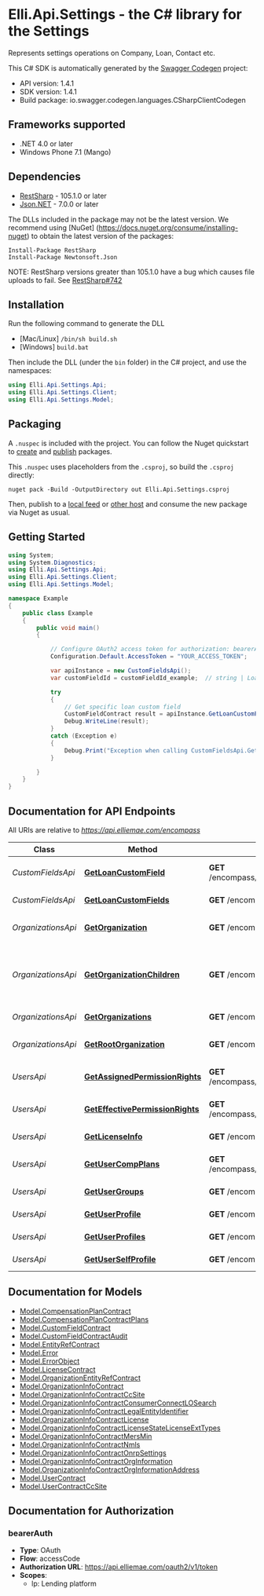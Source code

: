 # Elli.Api.Settings - the C# library for the Settings

Represents settings operations on Company, Loan, Contact etc.

This C# SDK is automatically generated by the [Swagger Codegen](https://github.com/swagger-api/swagger-codegen) project:

- API version: 1.4.1
- SDK version: 1.4.1
- Build package: io.swagger.codegen.languages.CSharpClientCodegen

<a name="frameworks-supported"></a>
## Frameworks supported
- .NET 4.0 or later
- Windows Phone 7.1 (Mango)

<a name="dependencies"></a>
## Dependencies
- [RestSharp](https://www.nuget.org/packages/RestSharp) - 105.1.0 or later
- [Json.NET](https://www.nuget.org/packages/Newtonsoft.Json/) - 7.0.0 or later

The DLLs included in the package may not be the latest version. We recommend using [NuGet] (https://docs.nuget.org/consume/installing-nuget) to obtain the latest version of the packages:
```
Install-Package RestSharp
Install-Package Newtonsoft.Json
```

NOTE: RestSharp versions greater than 105.1.0 have a bug which causes file uploads to fail. See [RestSharp#742](https://github.com/restsharp/RestSharp/issues/742)

<a name="installation"></a>
## Installation
Run the following command to generate the DLL
- [Mac/Linux] `/bin/sh build.sh`
- [Windows] `build.bat`

Then include the DLL (under the `bin` folder) in the C# project, and use the namespaces:
```csharp
using Elli.Api.Settings.Api;
using Elli.Api.Settings.Client;
using Elli.Api.Settings.Model;
```
<a name="packaging"></a>
## Packaging

A `.nuspec` is included with the project. You can follow the Nuget quickstart to [create](https://docs.microsoft.com/en-us/nuget/quickstart/create-and-publish-a-package#create-the-package) and [publish](https://docs.microsoft.com/en-us/nuget/quickstart/create-and-publish-a-package#publish-the-package) packages.

This `.nuspec` uses placeholders from the `.csproj`, so build the `.csproj` directly:

```
nuget pack -Build -OutputDirectory out Elli.Api.Settings.csproj
```

Then, publish to a [local feed](https://docs.microsoft.com/en-us/nuget/hosting-packages/local-feeds) or [other host](https://docs.microsoft.com/en-us/nuget/hosting-packages/overview) and consume the new package via Nuget as usual.

<a name="getting-started"></a>
## Getting Started

```csharp
using System;
using System.Diagnostics;
using Elli.Api.Settings.Api;
using Elli.Api.Settings.Client;
using Elli.Api.Settings.Model;

namespace Example
{
    public class Example
    {
        public void main()
        {

            // Configure OAuth2 access token for authorization: bearerAuth
            Configuration.Default.AccessToken = "YOUR_ACCESS_TOKEN";

            var apiInstance = new CustomFieldsApi();
            var customFieldId = customFieldId_example;  // string | Loan custom field name

            try
            {
                // Get specific loan custom field
                CustomFieldContract result = apiInstance.GetLoanCustomField(customFieldId);
                Debug.WriteLine(result);
            }
            catch (Exception e)
            {
                Debug.Print("Exception when calling CustomFieldsApi.GetLoanCustomField: " + e.Message );
            }

        }
    }
}
```

<a name="documentation-for-api-endpoints"></a>
## Documentation for API Endpoints

All URIs are relative to *https://api.elliemae.com/encompass*

Class | Method | HTTP request | Description
------------ | ------------- | ------------- | -------------
*CustomFieldsApi* | [**GetLoanCustomField**](docs/CustomFieldsApi.md#getloancustomfield) | **GET** /encompass/v1/settings/loan/customFields/{customFieldId} | Get specific loan custom field
*CustomFieldsApi* | [**GetLoanCustomFields**](docs/CustomFieldsApi.md#getloancustomfields) | **GET** /encompass/v1/settings/loan/customFields | Get all loan custom fields
*OrganizationsApi* | [**GetOrganization**](docs/OrganizationsApi.md#getorganization) | **GET** /encompass/v1/organizations/{orgId} | Get organization detail
*OrganizationsApi* | [**GetOrganizationChildren**](docs/OrganizationsApi.md#getorganizationchildren) | **GET** /encompass/v1/organizations/{orgId}/children | Returnes entity reference for child organizations and users
*OrganizationsApi* | [**GetOrganizations**](docs/OrganizationsApi.md#getorganizations) | **GET** /encompass/v1/organizations/ | Get list of organizations
*OrganizationsApi* | [**GetRootOrganization**](docs/OrganizationsApi.md#getrootorganization) | **GET** /encompass/v1/organizations/root | Get root organization detail
*UsersApi* | [**GetAssignedPermissionRights**](docs/UsersApi.md#getassignedpermissionrights) | **GET** /encompass/v1/company/users/{userId}/assignedRights | Get Assigned Permission Rights
*UsersApi* | [**GetEffectivePermissionRights**](docs/UsersApi.md#geteffectivepermissionrights) | **GET** /encompass/v1/company/users/{userId}/effectiveRights | Get Effective Permission Rights
*UsersApi* | [**GetLicenseInfo**](docs/UsersApi.md#getlicenseinfo) | **GET** /encompass/v1/company/users/{userId}/licenses | Get License details
*UsersApi* | [**GetUserCompPlans**](docs/UsersApi.md#getusercompplans) | **GET** /encompass/v1/company/users/{userId}/compensation | Get compensation plans
*UsersApi* | [**GetUserGroups**](docs/UsersApi.md#getusergroups) | **GET** /encompass/v1/company/users/{id}/groups | Get List of user groups
*UsersApi* | [**GetUserProfile**](docs/UsersApi.md#getuserprofile) | **GET** /encompass/v1/company/users/{id} | Get User profile
*UsersApi* | [**GetUserProfiles**](docs/UsersApi.md#getuserprofiles) | **GET** /encompass/v1/company/users/ | Get List of users
*UsersApi* | [**GetUserSelfProfile**](docs/UsersApi.md#getuserselfprofile) | **GET** /encompass/v1/company/users/me | Get User's self profile


<a name="documentation-for-models"></a>
## Documentation for Models

 - [Model.CompensationPlanContract](docs/CompensationPlanContract.md)
 - [Model.CompensationPlanContractPlans](docs/CompensationPlanContractPlans.md)
 - [Model.CustomFieldContract](docs/CustomFieldContract.md)
 - [Model.CustomFieldContractAudit](docs/CustomFieldContractAudit.md)
 - [Model.EntityRefContract](docs/EntityRefContract.md)
 - [Model.Error](docs/Error.md)
 - [Model.ErrorObject](docs/ErrorObject.md)
 - [Model.LicenseContract](docs/LicenseContract.md)
 - [Model.OrganizationEntityRefContract](docs/OrganizationEntityRefContract.md)
 - [Model.OrganizationInfoContract](docs/OrganizationInfoContract.md)
 - [Model.OrganizationInfoContractCcSite](docs/OrganizationInfoContractCcSite.md)
 - [Model.OrganizationInfoContractConsumerConnectLOSearch](docs/OrganizationInfoContractConsumerConnectLOSearch.md)
 - [Model.OrganizationInfoContractLegalEntityIdentifier](docs/OrganizationInfoContractLegalEntityIdentifier.md)
 - [Model.OrganizationInfoContractLicense](docs/OrganizationInfoContractLicense.md)
 - [Model.OrganizationInfoContractLicenseStateLicenseExtTypes](docs/OrganizationInfoContractLicenseStateLicenseExtTypes.md)
 - [Model.OrganizationInfoContractMersMin](docs/OrganizationInfoContractMersMin.md)
 - [Model.OrganizationInfoContractNmls](docs/OrganizationInfoContractNmls.md)
 - [Model.OrganizationInfoContractOnrpSettings](docs/OrganizationInfoContractOnrpSettings.md)
 - [Model.OrganizationInfoContractOrgInformation](docs/OrganizationInfoContractOrgInformation.md)
 - [Model.OrganizationInfoContractOrgInformationAddress](docs/OrganizationInfoContractOrgInformationAddress.md)
 - [Model.UserContract](docs/UserContract.md)
 - [Model.UserContractCcSite](docs/UserContractCcSite.md)


<a name="documentation-for-authorization"></a>
## Documentation for Authorization

<a name="bearerAuth"></a>
### bearerAuth

- **Type**: OAuth
- **Flow**: accessCode
- **Authorization URL**: https://api.elliemae.com/oauth2/v1/token
- **Scopes**: 
  - lp: Lending platform

